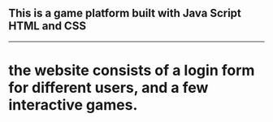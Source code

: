 ## This is a game platform built with Java Script HTML and CSS
---
# the website consists of a login form for different users, and a few interactive games.

